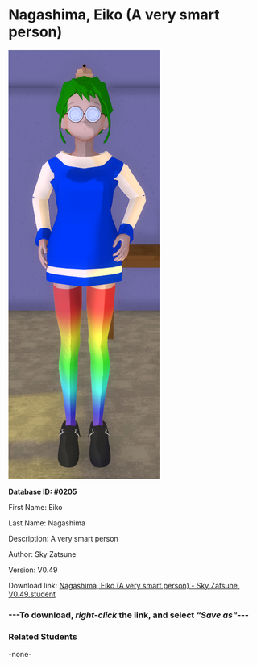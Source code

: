 # Nagashima, Eiko (A very smart person)

<img src="../../Files/Images/Nagashima, Eiko (A very smart person).png" title="Nagashima, Eiko (A very smart person) - Sky Zatsune, V0.49">

**Database ID: #0205**

First Name: Eiko

Last Name: Nagashima

Description: A very smart person

Author: Sky Zatsune

Version: V0.49

Download link: <a href="https://raw.githubusercontent.com/Arbiter1223/Daigaku-Gurashi-Custom-Students/master/Files/Student%20Files/Nagashima%2C%20Eiko%20(A%20very%20smart%20person)%20-%20Sky%20Zatsune%2C%20V0.49.student">Nagashima, Eiko (A very smart person) - Sky Zatsune, V0.49.student</a>

### ---**To download, _right-click_ the link, and select _"Save as"_**---

### Related Students

-none-
